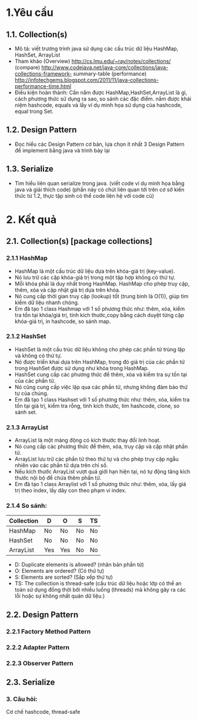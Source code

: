 # 1.Yêu cầu
## 1.1. Collection(s)
- Mô tả: viết trương trình java sử dụng các cấu trúc dữ liệu HashMap, HashSet, ArrayList
- Tham khảo (Overview) http://cs.lmu.edu/~ray/notes/collections/ (compare) http://www.codejava.net/java-core/collections/java-collections-framework-
summary-table (performance) http://infotechgems.blogspot.com/2011/11/java-collections-performance-time.html
- Điều kiện hoàn thành: Cần nắm được HashMap,HashSet,ArrayList là gì, cách phương thức sử dụng ra sao, so sánh các đặc điểm. nắm được khái niệm
hashcode, equals và lấy ví dụ minh họa sử dụng của hashcode, equal trong Set.
## 1.2. Design Pattern
- Đọc hiểu các Design Pattern cơ bản, lựa chọn ít nhất 3 Design Pattern để implement bằng java và trình bày lại
## 1.3. Serialize
- Tìm hiểu liên quan serialize trong java. (viết code ví dụ minh họa bằng java và giải thích code) (phần này có chút liên quan tới trên cơ sở kiến thức từ 1.2, thực
tập sinh có thể code liên hệ với code cũ)
# 2. Kết quả
## 2.1. Collection(s) [package collections]
### 2.1.1 HashMap
- HashMap là một cấu trúc dữ liệu dựa trên khóa-giá trị (key-value).
- Nó lưu trữ các cặp khóa-giá trị trong một tập hợp không có thứ tự.
- Mỗi khóa phải là duy nhất trong HashMap. HashMap cho phép truy cập, thêm, xóa và cập nhật giá trị dựa trên khóa.
- Nó cung cấp thời gian truy cập (lookup) tốt (trung bình là O(1)), giúp tìm kiếm dữ liệu nhanh chóng.
- Em đã tạo 1 class Hashmap với 1 số phương thức như: thêm, xóa, kiểm tra tồn tại khóa/giá trị, tính kích thước,copy bằng cách duyệt từng cặp khóa-giá trị, in hashcode, so sánh map.
### 2.1.2 HashSet
- HashSet là một cấu trúc dữ liệu không cho phép các phần tử trùng lặp và không có thứ tự.
- Nó được triển khai dựa trên HashMap, trong đó giá trị của các phần tử trong HashSet được sử dụng như khóa trong HashMap.
- HashSet cung cấp các phương thức để thêm, xóa và kiểm tra sự tồn tại của các phần tử. 
- Nó cũng cung cấp việc lặp qua các phần tử, nhưng không đảm bảo thứ tự của chúng.
- Em đã tạo 1 class Hashset với 1 số phương thức như: thêm, xóa, kiểm tra tồn tại giá trị, kiểm tra rỗng, tính kích thước, tìm hashcode, clone, so sánh set.
### 2.1.3 ArrayList
- ArrayList là một mảng động có kích thước thay đổi linh hoạt.
- Nó cung cấp các phương thức để thêm, xóa, truy cập và cập nhật phần tử.
- ArrayList lưu trữ các phần tử theo thứ tự và cho phép truy cập ngẫu nhiên vào các phần tử dựa trên chỉ số.
- Nếu kích thước ArrayList vượt quá giới hạn hiện tại, nó tự động tăng kích thước nội bộ để chứa thêm phần tử.
- Em đã tạo 1 class Arraylist với 1 số phương thức như: thêm, xóa, lấy giá trị theo index, lấy dãy con theo phạm vi index.
### 2.1.4 So sánh:
|  Collection  |     D     |     O      |      S     |      TS    |
|--------------|-----------|------------|------------|------------|
|    HashMap   |    No     |     No     |     No     |     No     |
|    HashSet   |    No     |     No     |     No     |     No     |
|   ArrayList  |    Yes    |     Yes    |     No     |     No     |  
- D: Duplicate elements ís allowed? (nhân bản phần tử)
- O: Elements are ordered? (Có thứ tự)
- S: Elements are sorted? (Sắp xếp thứ tự)
- TS: The collection is thread-safe (cấu trúc dữ liệu hoặc lớp có thể an toàn sử dụng đồng thời bởi nhiều luồng (threads) mà không gây ra các lỗi hoặc sự không nhất quán dữ liệu.)
## 2.2. Design Pattern
### 2.2.1 Factory Method Pattern
### 2.2.2 Adapter Pattern
### 2.2.3 Observer Pattern
## 2.3. Serialize

### 3. Câu hỏi: 
Cơ chế hashcode, thread-safe
